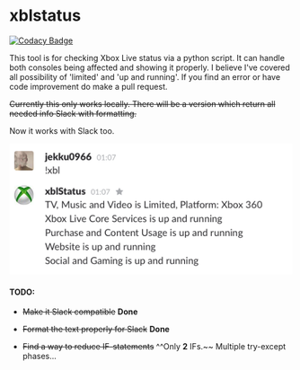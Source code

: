 # xblstatus

[![Codacy Badge](https://www.codacy.com/project/badge/785595d972354a8ea08f8149ce40a5c5)](https://www.codacy.com/public/niklasjerva/xblstatus_2)

This tool is for checking Xbox Live status via a python script.
It can handle both consoles being affected and showing it properly.
I believe I've covered all possibility of 'limited' and 'up and running'. If you find an error or have code improvement do make a pull request.

~~Currently this only works locally. There will be a version which return all needed info Slack with formatting.~~

Now it works with Slack too.

![Screenshot](/static/xblstatus.png?raw=true "Screenshot")

#### TODO:
* ~~Make it Slack compatible~~ **Done**

* ~~Format the text properly for Slack~~ **Done**

* ~~Find a way to reduce IF-statements~~ ^^Only **2** IFs.~~ Multiple try-except phases...